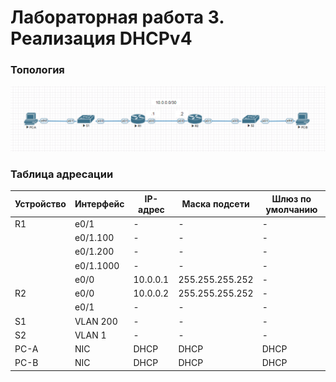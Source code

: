 # Лабораторная работа 3. Реализация DHCPv4
### Топология
![](1.png)
### Таблица адресации

|Устройство|Интерфейс |IP-адрес       |Маска подсети   |Шлюз по умолчанию|
|----------|----------|---------------|----------------|-----------------|
| R1			 | e0/1		  |-              |-               |-                |
|          | e0/1.100 |-              |-               |-                |
|          | e0/1.200 |-              |-               |-                |
|          | e0/1.1000|-              |-               |-                |
|          | e0/0     |10.0.0.1       |255.255.255.252 |-                |
| R2       | e0/0     |10.0.0.2       |255.255.255.252 |-                |
|          | e0/1     |-              |-               |-                |
| S1       | VLAN 200 |-              |-               |-                |
| S2       | VLAN 1   |-              |-               |-                |
| PC-A     | NIC      |DHCP           |DHCP            |DHCP             |
| PC-B     | NIC      |DHCP           |DHCP            |DHCP             |
